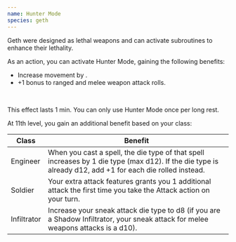 ```yaml
---
name: Hunter Mode
species: geth 
---
```

Geth were designed as lethal weapons and can activate subroutines to enhance their lethality.

As an action, you can activate Hunter Mode, gaining the following benefits:

- Increase movement by <me-distance length="5" />.
- +1 bonus to ranged and melee weapon attack rolls.

<br>

This effect lasts 1 min. You can only use Hunter Mode once per long rest.

At 11th level, you gain an additional benefit based on your class:

Class | Benefit
--- | ---
Engineer | When you cast a spell, the die type of that spell increases by 1 die type (max d12). If the die type is already d12, add +1 for each die rolled instead.
Soldier | Your extra attack features grants you 1 additional attack the first time you take the Attack action on your turn.
Infiltrator | Increase your sneak attack die type to d8 (if you are a Shadow Infiltrator, your sneak attack for melee weapons attacks is a d10).
